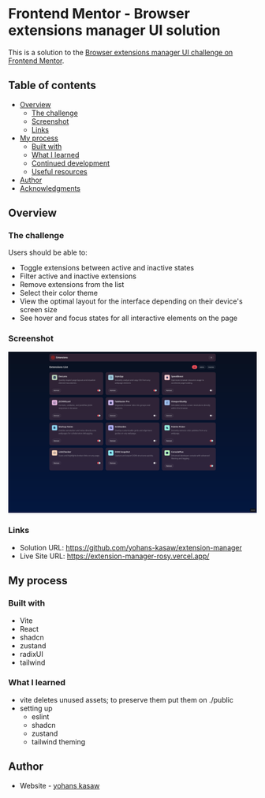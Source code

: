 # Frontend Mentor - Browser extensions manager UI solution

This is a solution to the [Browser extensions manager UI challenge on Frontend Mentor](https://www.frontendmentor.io/challenges/browser-extension-manager-ui-yNZnOfsMAp). 

## Table of contents

- [Overview](#overview)
  - [The challenge](#the-challenge)
  - [Screenshot](#screenshot)
  - [Links](#links)
- [My process](#my-process)
  - [Built with](#built-with)
  - [What I learned](#what-i-learned)
  - [Continued development](#continued-development)
  - [Useful resources](#useful-resources)
- [Author](#author)
- [Acknowledgments](#acknowledgments)

## Overview

### The challenge

Users should be able to:

- Toggle extensions between active and inactive states
- Filter active and inactive extensions
- Remove extensions from the list
- Select their color theme
- View the optimal layout for the interface depending on their device's screen size
- See hover and focus states for all interactive elements on the page

### Screenshot

![](./screenshot.png)

### Links

- Solution URL: https://github.com/yohans-kasaw/extension-manager
- Live Site URL: https://extension-manager-rosy.vercel.app/

## My process

### Built with

- Vite
- React
- shadcn
- zustand
- radixUI 
- tailwind

### What I learned

- vite deletes unused assets; to preserve them put them on ./public 
- setting up 
    - eslint
    - shadcn 
    - zustand 
    - tailwind theming

## Author

- Website - [yohans kasaw](https://www.yohanskasaw.me/)
